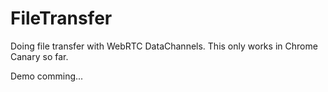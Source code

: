 FileTransfer
============

Doing file transfer with WebRTC DataChannels.
This only works in Chrome Canary so far.

Demo comming...